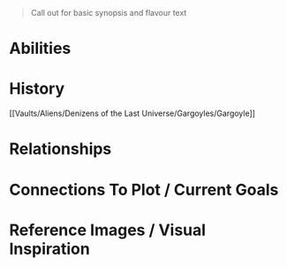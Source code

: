 > Call out for basic synopsis and flavour text

# Abilities

# History
[[Vaults/Aliens/Denizens of the Last Universe/Gargoyles/Gargoyle]]
# Relationships


# Connections To Plot / Current Goals

# Reference Images / Visual Inspiration